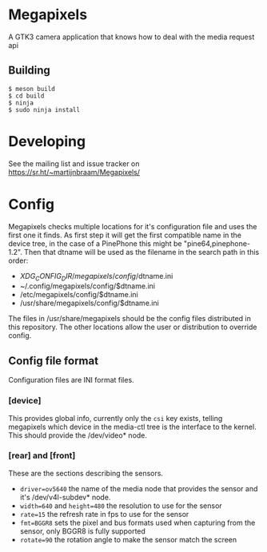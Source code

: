 # Megapixels

A GTK3 camera application that knows how to deal with the media request api

## Building

```shell-session
$ meson build
$ cd build
$ ninja
$ sudo ninja install
```

# Developing

See the mailing list and issue tracker on https://sr.ht/~martijnbraam/Megapixels/

# Config

Megapixels checks multiple locations for it's configuration file and uses the first one it finds.
As first step it will get the first compatible name in the device tree, in the case of a PinePhone
this might be "pine64,pinephone-1.2". Then that dtname will be used as the filename in the search
path in this order:

* $XDG_CONFIG_DIR/megapixels/config/$dtname.ini
* ~/.config/megapixels/config/$dtname.ini
* /etc/megapixels/config/$dtname.ini
* /usr/share/megapixels/config/$dtname.ini

The files in /usr/share/megapixels should be the config files distributed in this repository. The other
locations allow the user or distribution to override config.

## Config file format

Configuration files are INI format files. 

### [device]

This provides global info, currently only the `csi` key exists, telling megapixels which device in the 
media-ctl tree is the interface to the kernel. This should provide the /dev/video* node.

### [rear] and [front]

These are the sections describing the sensors.

* `driver=ov5640` the name of the media node that provides the sensor and it's /dev/v4l-subdev* node.
* `width=640` and `height=480` the resolution to use for the sensor
* `rate=15` the refresh rate in fps to use for the sensor
* `fmt=BGGR8` sets the pixel and bus formats used when capturing from the sensor, only BGGR8 is fully supported
* `rotate=90` the rotation angle to make the sensor match the screen
